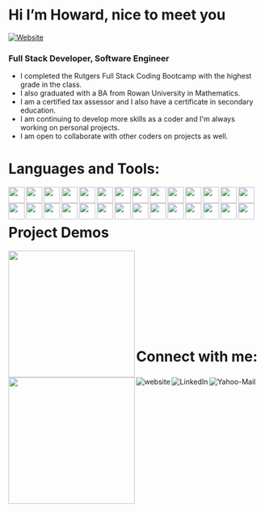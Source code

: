 # Hi I’m Howard, nice to meet you

[![Website](https://img.shields.io/website?label=portfolio&style=for-the-badge&url=https%3A%2F%2Fcodestackr.com)](https://hvansalisbury.github.io/Howards-Portfolio/)

### Full Stack Developer, Software Engineer

- I completed the Rutgers Full Stack Coding Bootcamp with the highest grade in the class. 
- I also graduated with a BA from Rowan University in Mathematics.
- I am a certified tax assessor and I also have a certificate in secondary education.
- I am continuing to develop more skills as a coder and I'm always working on personal projects.
- I am open to collaborate with other coders on projects as well.

# Languages and Tools:
<img align="left" height="32" width="32" src="https://ico.now.sh/html5/aaa"/> 
<img align="left" height="32" width="32" src="https://ico.now.sh/css3/aaa"/> 
<img align="left" height="32" width="32" src="https://ico.now.sh/javascript/aaa"/> 
<img align="left" height="32" width="32" src="https://ico.now.sh/react/aaa"/> 
<img align="left" height="32" width="32" src="https://ico.now.sh/graphql/aaa"/>
<img align="left" height="32" width="32" src="https://ico.vercel.app/dotenv/aaa"/>
<img align="left" height="32" width="32" src="https://ico.vercel.app/bootstrap/aaa"/>
<img align="left" height="32" width="32" src="https://ico.vercel.app/bulma/aaa"/>
<img align="left" height="32" width="32" src="https://ico.vercel.app/express/aaa"/>
<img align="left" height="32" width="32" src="https://ico.vercel.app/git/aaa"/>
<img align="left" height="32" width="32" src="https://ico.vercel.app/github/aaa"/>
<img align="left" height="32" width="32" src="https://ico.vercel.app/handlebarsdotjs/aaa"/>
<img align="left" height="32" width="32" src="https://ico.vercel.app/heroku/aaa"/>
<img align="left" height="32" width="32" src="https://ico.vercel.app/insomnia/aaa"/>
<img align="left" height="32" width="32" src="https://ico.vercel.app/jest/aaa"/>
<img align="left" height="32" width="32" src="https://ico.vercel.app/axios/aaa"/>
<img align="left" height="32" width="32" src="https://ico.vercel.app/jquery/aaa"/>
<img align="left" height="32" width="32" src="https://ico.vercel.app/json/aaa"/>
<img align="left" height="32" width="32" src="https://ico.vercel.app/jasonwebtokens/aaa"/>
<img align="left" height="32" width="32" src="https://ico.vercel.app/markdown/aaa"/>
<img align="left" height="32" width="32" src="https://ico.vercel.app/mysql/aaa"/>
<img align="left" height="32" width="32" src="https://ico.vercel.app/nodedotjs/aaa"/>
<img align="left" height="32" width="32" src="https://ico.vercel.app/nodemon/aaa"/>
<img align="left" height="32" width="32" src="https://ico.vercel.app/npm/aaa"/>
<img align="left" height="32" width="32" src="https://ico.vercel.app/pwa/aaa"/>
<img align="left" height="32" width="32" src="https://ico.vercel.app/redux/aaa"/>
<img align="left" height="32" width="32" src="https://ico.vercel.app/sequelize/aaa"/>
<img align="left" height="32" width="32" src="https://ico.vercel.app/visualstudiocode/aaa"/>
<br /><br />

# Project Demos
<a href='https://'><img align="left" width="250" src="./src/images/"/></a>
<a href='https://'><img align="left" width="250" src="./src/images/"/></a>
<br /><br /><br /><br /><br /><br /><br /><br /><br />

# Connect with me:
[<img align="left" alt="website" src="https://img.shields.io/badge/website-343434?style=for-the-badge&logo=About.me&logoColor=white" />][Portfolio]
[<img align="left" alt="LinkedIn" src="https://img.shields.io/badge/LinkedIn-0077B5?style=for-the-badge&logo=linkedin&logoColor=white" />][LinkedIn]
[<img align="left" alt="Yahoo-Mail" src="https://img.shields.io/badge/yahoo-D14836?style=for-the-badge&logo=gmail&logoColor=white" />][Email]

[LinkedIn]: https://www.linkedin.com/in/howard-van-salisbury-5a547998/
[Portfolio]: https://hvansalisbury.github.io/Howards-Portfolio/
[Email]: mailto:vansal51@yahoo.com
